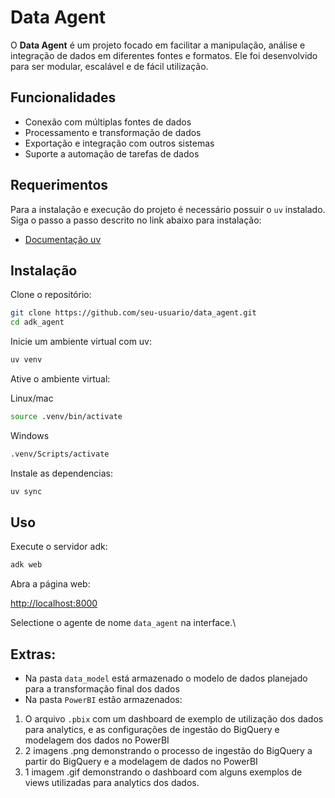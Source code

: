# Data Agent

O **Data Agent** é um projeto focado em facilitar a manipulação, análise e integração de dados em diferentes fontes e formatos. Ele foi desenvolvido para ser modular, escalável e de fácil utilização.

## Funcionalidades

- Conexão com múltiplas fontes de dados
- Processamento e transformação de dados
- Exportação e integração com outros sistemas
- Suporte a automação de tarefas de dados

## Requerimentos

Para a instalação e execução do projeto é necessário possuir o `uv` instalado.
Siga o passo a passo descrito no link abaixo para instalação:
- [Documentação uv](https://docs.astral.sh/uv/getting-started/installation/)  

## Instalação

Clone o repositório:

```bash
git clone https://github.com/seu-usuario/data_agent.git
cd adk_agent
```

Inicie um ambiente virtual com uv:

```bash
uv venv
```

Ative o ambiente virtual:

Linux/mac
```bash
source .venv/bin/activate
```
Windows
```bash
.venv/Scripts/activate
```

Instale as dependencias:

```bash
uv sync
```

## Uso

Execute o servidor adk:

```bash
adk web
```

Abra a página web:

[http://localhost:8000](http://localhost:8000)

Selectione o agente de nome `data_agent` na interface.\


## Extras:
- Na pasta `data_model` está armazenado o modelo de dados planejado para a transformação final dos dados
- Na pasta `PowerBI` estão armazenados:
1. O arquivo `.pbix` com um dashboard de exemplo de utilização dos dados para analytics, e as configurações de ingestão do BigQuery e modelagem dos dados no PowerBI
2. 2 imagens .png demonstrando o processo de ingestão do BigQuery a partir do BigQuery e a modelagem de dados no PowerBI
3. 1 imagem .gif demonstrando o dashboard com alguns exemplos de views utilizadas para analytics dos dados.